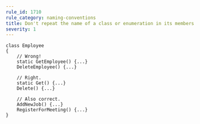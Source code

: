 ```yaml
---
rule_id: 1710
rule_category: naming-conventions
title: Don't repeat the name of a class or enumeration in its members
severity: 1
---
```

	class Employee
	{
		// Wrong!
		static GetEmployee() {...}
		DeleteEmployee() {...}

		// Right.
		static Get() {...}
		Delete() {...}

		// Also correct.
		AddNewJob() {...}
		RegisterForMeeting() {...}
	}
